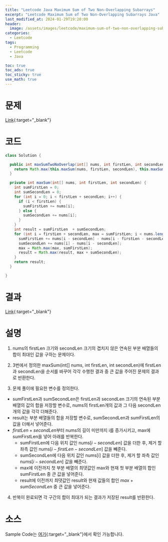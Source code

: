```yaml
---
title: "Leetcode Java Maximum Sum of Two Non-Overlapping Subarrays"
excerpt: "Leetcode Maximum Sum of Two Non-Overlapping Subarrays Java"
last_modified_at: 2024-01-29T19:20:00
header:
  image: /assets/images/leetcode/maximum-sum-of-two-non-overlapping-subarrays.png
categories:
  - Leetcode
tags:
  - Programming
  - Leetcode
  - Java

toc: true
toc_ads: true
toc_sticky: true
use_math: true
---
```

# 문제
[Link](https://leetcode.com/problems/maximum-sum-of-two-non-overlapping-subarrays){:target="_blank"}

# 코드
```java
class Solution {

  public int maxSumTwoNoOverlap(int[] nums, int firstLen, int secondLen) {
    return Math.max(this.maxSum(nums, firstLen, secondLen), this.maxSum(nums, secondLen, firstLen));
  }

  private int maxSum(int[] nums, int firstLen, int secondLen) {
    int sumFirstLen = 0;
    int sumSecondLen = 0;
    for (int i = 0; i < firstLen + secondLen; i++) {
      if (i < firstLen) {
        sumFirstLen += nums[i];
      } else {
        sumSecondLen += nums[i];
      }
    }
    int result = sumFirstLen  + sumSecondLen;
    for (int i = firstLen + secondLen, max = sumFirstLen; i < nums.length; i++) {
      sumFirstLen += nums[i - secondLen] - nums[i - firstLen - secondLen];
      sumSecondLen += nums[i] - nums[i - secondLen];
      max = Math.max(max, sumFirstLen);
      result = Math.max(result, max + sumSecondLen);
    }
    return result;
  }

}
```

# 결과
[Link](https://leetcode.com/problems/maximum-sum-of-two-non-overlapping-subarrays/submissions/1159974265/){:target="_blank"}

# 설명
1. nums의 firstLen 크기와 secondLen 크기의 겹치지 않은 연속된 부분 배열들의 합이 최대인 값을 구하는 문제이다.

2. 3번에서 정의한 maxSum(int[] nums, int firstLen, int secondLen)에 firstLen과 secondLen을 순서를 바꾸어 각각 수행한 결과 중 큰 값을 주어진 문제의 결과로 반환한다.

3. 문제 풀이에 필요한 변수를 정의한다.
- sumFirstLen과 sumSecondLen은 firstLen과 secondLen 크기의 연속된 부분 배열의 값의 합을 저장할 변수로, nums의 firstLen개의 값과 그 다음 secondLen개의 값을 각각 더해준다.
- result는 부분 배열들의 합을 저장할 변수로, sumSecondLen과 sumFirstLen의 값을 더해서 넣어준다.
- $firstLen + secondLen$부터 nums의 길이 미만까지 i를 증가시키고, max에 sumFirstLen을 넣어 아래를 반복한다.
  - sumFirstLen에 다음 위치 값인 nums[$i - secondLen$] 값을 더한 후, 제거 할 좌측 값인 nums[$i - firstLen - secondLen$] 값을 빼준다.
  - sumSecondLen에 다음 위치 값인 nums[i] 값을 더한 후, 제거 할 좌측 값인 nums[$i - secondLen$] 값을 빼준다.
  - max에 이전까지 첫 부분 배열의 최댓값인 max와 현재 첫 부분 배열의 합인 sumFirstLen 중 큰 값을 넣어준다.
  - result에 이전까지 최댓값인 result와 현재 값들의 합인 $max + sumSecondLen$ 중 큰 값을 넣어준다.

4. 반복이 완료되면 각 구간의 합이 최대가 되는 결과가 저장된 result를 반환한다.

# 소스
Sample Code는 [여기](https://github.com/GracefulSoul/leetcode/blob/master/src/main/java/gracefulsoul/problems/MaximumSumOfTwoNonOverlappingSubarrays.java){:target="_blank"}에서 확인 가능합니다.